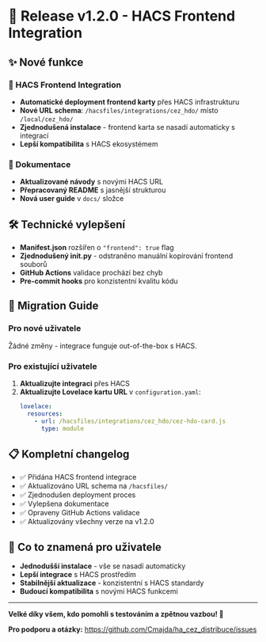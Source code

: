 # 🎉 Release v1.2.0 - HACS Frontend Integration

## ✨ Nové funkce

### 🔧 HACS Frontend Integration
- **Automatické deployment frontend karty** přes HACS infrastrukturu
- **Nové URL schema**: `/hacsfiles/integrations/cez_hdo/` místo `/local/cez_hdo/`
- **Zjednodušená instalace** - frontend karta se nasadí automaticky s integrací
- **Lepší kompatibilita** s HACS ekosystémem

### 📝 Dokumentace
- **Aktualizované návody** s novými HACS URL
- **Přepracovaný README** s jasnější strukturou
- **Nová user guide** v `docs/` složce

## 🛠️ Technické vylepšení

- **Manifest.json** rozšířen o `"frontend": true` flag
- **Zjednodušený __init__.py** - odstraněno manuální kopírování frontend souborů
- **GitHub Actions** validace prochází bez chyb
- **Pre-commit hooks** pro konzistentní kvalitu kódu

## 🔄 Migration Guide

### Pro nové uživatele
Žádné změny - integrace funguje out-of-the-box s HACS.

### Pro existující uživatele
1. **Aktualizujte integraci** přes HACS
2. **Aktualizujte Lovelace kartu URL** v `configuration.yaml`:
   ```yaml
   lovelace:
     resources:
       - url: /hacsfiles/integrations/cez_hdo/cez-hdo-card.js
         type: module
   ```

## 📋 Kompletní changelog

- ✅ Přidána HACS frontend integrace
- ✅ Aktualizováno URL schema na `/hacsfiles/`
- ✅ Zjednodušen deployment proces
- ✅ Vylepšena dokumentace
- ✅ Opraveny GitHub Actions validace
- ✅ Aktualizovány všechny verze na v1.2.0

## 🎯 Co to znamená pro uživatele

- **Jednodušší instalace** - vše se nasadí automaticky
- **Lepší integrace** s HACS prostředím
- **Stabilnější aktualizace** - konzistentní s HACS standardy
- **Budoucí kompatibilita** s novými HACS funkcemi

---

**Velké díky všem, kdo pomohli s testováním a zpětnou vazbou! 🙏**

**Pro podporu a otázky:** https://github.com/Cmajda/ha_cez_distribuce/issues
